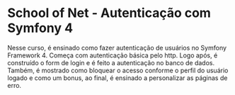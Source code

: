 # School of Net - Autenticação com Symfony 4

Nesse curso, é ensinado como fazer autenticação de usuários no Symfony Framework 4. Começa com autenticação básica pelo http. Logo após, é construído o form de login e é feito a autenticação no banco de dados. Também, é mostrado como bloquear o acesso conforme o perfil do usuário logado e como um bonus, ao final, é ensinado a personalizar as páginas de erro.
